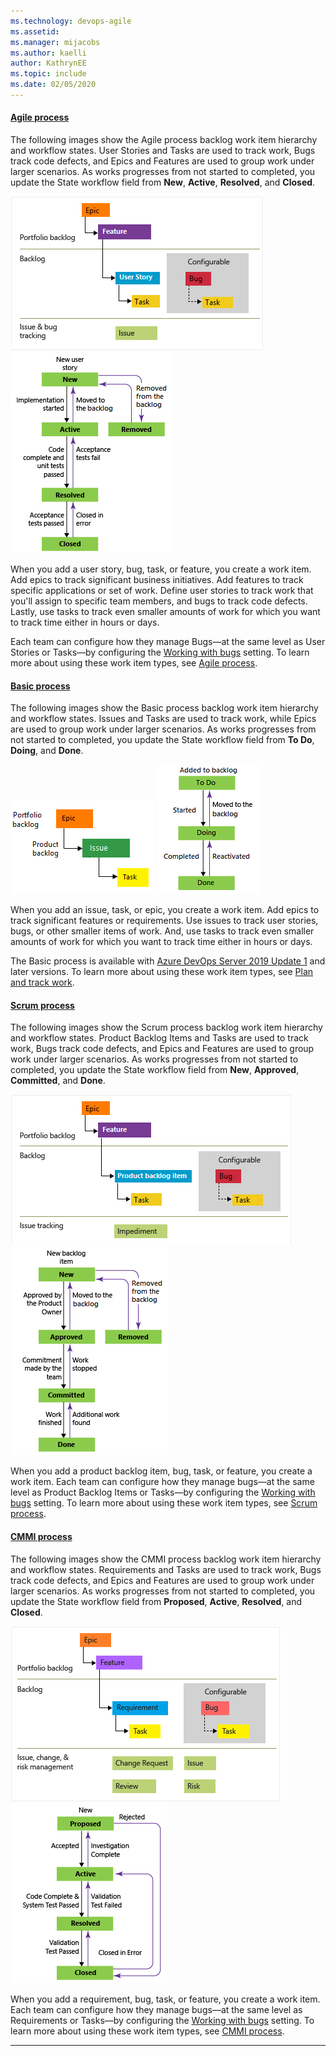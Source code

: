 ```yaml
---
ms.technology: devops-agile
ms.assetid: 
ms.manager: mijacobs
ms.author: kaelli
author: KathrynEE
ms.topic: include
ms.date: 02/05/2020
---
```

 

#### [Agile process](#tab/agile-process) 

The following images show the Agile process backlog work item hierarchy and workflow states. User Stories and Tasks are used to track work, Bugs track code defects, and Epics and Features are used to group work under larger scenarios. As works progresses from not started to completed, you update the State workflow field from **New**, **Active**, **Resolved**, and **Closed**.

![Agile work item types, conceptual image](../work-items/guidance/media/ALM_PT_Agile_WIT_Artifacts.png)  ![User Story workflow states, Agile process](../work-items/guidance/media/ALM_PT_Agile_WF_UserStory.png) 


When you add a user story, bug, task, or feature, you create a work item. 
Add epics to track significant business initiatives. Add features to track specific applications or set of work. Define user stories to track work that you'll assign to specific team members, and bugs to track code defects. Lastly, use tasks to track even smaller amounts of work for which you want to track time either in hours or days.

Each team can configure how they manage Bugs&mdash;at the same level as User Stories or Tasks&mdash;by configuring the [Working with bugs](../../organizations/settings/show-bugs-on-backlog.md) setting. To learn more about using these work item types, see [Agile process](../work-items/guidance/agile-process.md).

#### [Basic process](#tab/basic-process) 

The following images show the Basic process backlog work item hierarchy and workflow states. Issues and Tasks are used to track work, while Epics are used to group work under larger scenarios. As works progresses from not started to completed, you update the State workflow field from **To Do**, **Doing**, and **Done**. 

![Basic work item types, conceptual image](../get-started/media/about-boards/basic-process-epics-issues-tasks-2.png)  ![Issue workflow states, Basic process](../get-started/media/track-issues/basic-process-workflow.png)

When you add an issue, task, or epic, you create a work item. Add epics to track significant features or requirements. Use issues to track user stories, bugs, or other smaller items of work. And, use tasks to track even smaller amounts of work for which you want to track time either in hours or days.

The Basic process is available with [Azure DevOps Server 2019 Update 1](https://go.microsoft.com/fwlink/?LinkId=2097609) and later versions. To learn more about using these work item types, see [Plan and track work](../get-started/plan-track-work.md).

#### [Scrum process](#tab/scrum-process) 

The following images show the Scrum process backlog work item hierarchy and workflow states. Product Backlog Items and Tasks are used to track work, Bugs track code defects, and Epics and Features are used to group work under larger scenarios. As works progresses from not started to completed, you update the State workflow field from **New**, **Approved**, **Committed**, and **Done**.

![Scrum work item types, conceptual image](../work-items/guidance/media/ALM_PT_Scrum_WIT_Artifacts.png)  ![Product backlog item workflow states, Scrum process](../work-items/guidance/media/ALM_PT_Scrum_WF_PBI.png)

When you add a product backlog item, bug, task, or feature, you create a work item. Each team can configure how they manage bugs&mdash;at the same level as Product Backlog Items or Tasks&mdash;by configuring the [Working with bugs](../../organizations/settings/show-bugs-on-backlog.md) setting. To learn more about using these work item types, see [Scrum process](../work-items/guidance/scrum-process.md).  

#### [CMMI process](#tab/cmmi-process) 

The following images show the CMMI process backlog work item hierarchy and workflow states. Requirements and Tasks are used to track work, Bugs track code defects, and Epics and Features are used to group work under larger scenarios. As works progresses from not started to completed, you update the State workflow field from **Proposed**, **Active**, **Resolved**, and **Closed**.

![CMMI work item types, conceptual image](../work-items/guidance/media/ALM_PT_CMMI_WIT_Artifacts.png)  ![Requirement workflow states, CMMI process](../work-items/guidance/media/ALM_PT_CMMI_WF_Requirement.png)

When you add a requirement, bug, task, or feature, you create a work item. Each team can configure how they manage bugs&mdash;at the same level as Requirements or Tasks&mdash;by configuring the [Working with bugs](../../organizations/settings/show-bugs-on-backlog.md) setting. To learn more about using these work item types, see [CMMI process](../work-items/guidance/cmmi-process.md). 

* * *